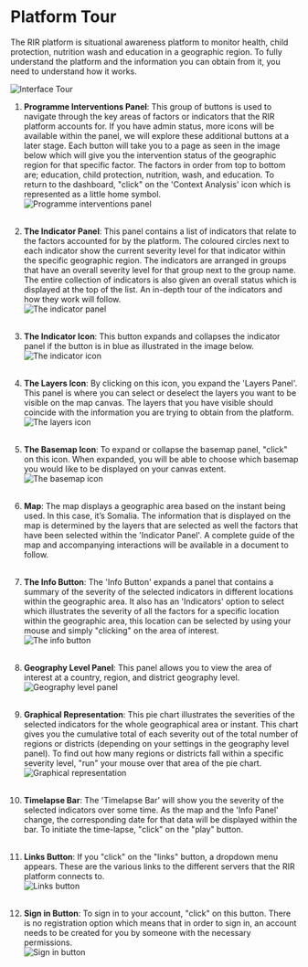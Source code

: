 # Platform Tour


The RIR platform is situational awareness platform to monitor health, child protection, nutrition wash and education in a geographic region. To fully understand 
the platform and the information you can obtain from it, you need to understand how it works.

![Interface Tour](../../img/platform-tour.png "Platform Tour")


1. **Programme Interventions Panel**: This group of buttons is used to navigate through the key areas of factors or indicators that the RIR platform accounts for. If you have admin status, more icons will be available within the panel, we will explore these additional buttons at a later stage. Each button will take you to a page as seen in the image below which will give you the intervention status of the geographic region for that specific factor. The factors in order from top to bottom are; education, child protection, nutrition, wash, and education. To return to the dashboard, "click" on the 'Context Analysis' icon which is represented as a little home symbol.
<br>![Programme interventions panel](../../img/intervention-panel-update.png "Programme interventions panel")<br><br>
   
2. **The Indicator Panel**: This panel contains a list of indicators that relate to the factors accounted for by the platform. The coloured circles next to each indicator show the current severity level for that indicator within the specific geographic region. The indicators are arranged in groups that have an overall severity level for that group next to the group name. The entire collection of indicators is also given an overall status which is displayed at the top of the list. An in-depth tour of the indicators and how they work will follow.
<br>![The indicator panel](../../img/indicator-panel-update.png "The indicator panel")<br><br>

3. **The Indicator Icon**: This button expands and collapses the indicator panel if the button is in blue as illustrated in the image below. 
<br>![The indicator icon](../../img/indicator-button-update.png "The indicator icon")<br><br>
   
4. **The Layers Icon**: By clicking on this icon, you expand the 'Layers Panel'. This panel is where you can select or deselect the layers you want to be visible on the map canvas. The layers that you have visible should coincide with the information you are trying to obtain from the platform.
<br>![The layers icon](../../img/layers-button.png "The layers icon")<br><br>

5. **The Basemap Icon**: To expand or collapse the basemap panel, "click" on this icon. When expanded, you will be able to choose which basemap you would like to be displayed on your canvas extent.
<br>![The basemap icon](../../img/basemap-button.png "The basemap icon")<br><br>

6. **Map**: The map displays a geographic area based on the instant being used. In this case, it’s Somalia. The information that is displayed on the map is determined by the layers that are selected as well the factors that have been selected within the 'Indicator Panel'. A complete guide of the map and accompanying interactions will be available in a document to follow.
 <br><br>
7. **The Info Button**: The 'Info Button' expands a panel that contains a summary of the severity of the selected indicators in different locations within the geographic area. It also has an 'Indicators' option to select which illustrates the severity of all the factors for a specific location within the geographic area, this location can be selected by using your mouse and simply "clicking" on the area of interest.
<br>![The info button](../../img/info-button.png "The info button")<br><br>
  
8.  **Geography Level Panel**: This panel allows you to view the area of interest at a country, region, and district geography level. 
<br>![Geography level panel](../../img/geography-level-panel.png "Geography level panel")<br><br>

9. **Graphical Representation**: This pie chart illustrates the severities of the selected indicators for the whole geographical area or instant. This chart gives you the cumulative total of each severity out of the total number of regions or districts (depending on your settings in the geography level panel). To find out how many regions or districts fall within a specific severity level, "run" your mouse over that area of the pie chart. 
<br>![Graphical representation](../../img/graphical-representation.png "Graphical representation")<br><br>
 
10. **Timelapse Bar**: The 'Timelapse Bar' will show you the severity of the selected indicators over some time. As the map and the 'Info Panel' change, the corresponding date for that data will be displayed within the bar. To initiate the time-lapse, "click" on the "play" button. 
<br><br>
11. **Links Button**: If you "click" on the "links" button, a dropdown menu appears. These are the various links to the different servers that the RIR platform connects to.
<br>![Links button](../../img/links.png "Links button")<br><br>

12. **Sign in Button**: To sign in to your account, "click" on this button. There is no registration option which means that in order to sign in, an account needs to be created for you by someone with the necessary permissions.
<br>![Sign in button](../../img/sign-in.png "Sign in button")<br><br>


